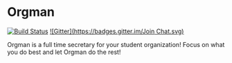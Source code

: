 Orgman
======
[![Build Status](https://travis-ci.org/valleyjo/orgman.svg?token=zoo1zAg3ypiJekfNaK7V&branch=master)](https://travis-ci.org/valleyjo/orgman)
[![Gitter](https://badges.gitter.im/Join Chat.svg)](https://gitter.im/cs-1530-g8/orgman?utm_source=badge&utm_medium=badge&utm_campaign=pr-badge&utm_content=badge)

Orgman is a full time secretary for your student organization! Focus on what you do best and let Orgman do the rest!
